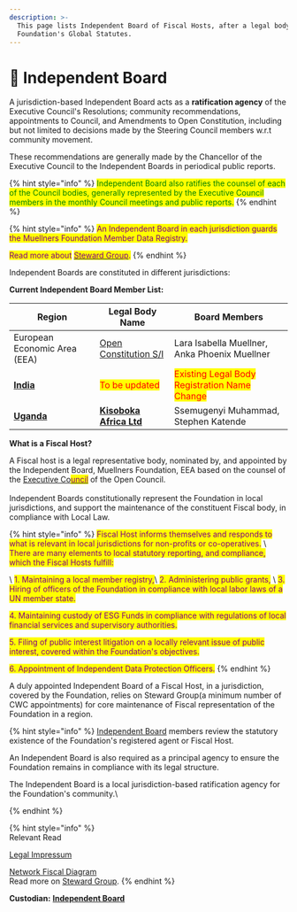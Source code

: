 ```yaml
---
description: >-
  This page lists Independent Board of Fiscal Hosts, after a legal body adopts
  Foundation's Global Statutes.
---
```


# 💂 Independent Board

A jurisdiction-based Independent Board acts as a **ratification agency** of the Executive Council's Resolutions; community recommendations, appointments to Council, and Amendments to Open Constitution, including but not limited to decisions made by the Steering Council members w.r.t community movement.&#x20;

These recommendations are generally made by the Chancellor of the Executive Council to the Independent Boards in periodical public reports.&#x20;

{% hint style="info" %}
<mark style="color:green;">Independent Board also ratifies the counsel of each of the Council bodies, generally represented by the Executive Council members in the monthly Council meetings and public reports.</mark>
{% endhint %}

{% hint style="info" %}
<mark style="color:purple;">An Independent Board in each jurisdiction guards the Muellners Foundation Member Data Registry.</mark>&#x20;

<mark style="color:purple;">Read more about</mark> [<mark style="color:purple;">Steward Group</mark>](../foundation/steward-group.md)<mark style="color:purple;">.</mark>
{% endhint %}

Independent Boards are constituted in different jurisdictions:

**Current Independent Board Member List:**

| Region                                               | Legal Body Name                                                                                                                     | Board Members                                                                |
| ---------------------------------------------------- | ----------------------------------------------------------------------------------------------------------------------------------- | ---------------------------------------------------------------------------- |
| European Economic Area (EEA)                         | [Open Constitution S/I](https://datacvr.virk.dk/enhed/virksomhed/43714775?fritekst=open%20constitution%20S/I\&sideIndex=0\&size=10) | Lara Isabella Muellner, Anka Phoenix Muellner                                |
| [**India**](https://india.muellnersfoundation.org)   | <mark style="color:red;">To be updated</mark>                                                                                       | <mark style="color:red;">Existing Legal Body Registration Name Change</mark> |
| [**Uganda**](https://uganda.muellnersfoundation.org) | [**Kisoboka Africa Ltd**](https://uganda.muellnersfoundation.org/public-reports/fiscal-identity)                                    | Ssemugenyi Muhammad, Stephen Katende                                         |

**What is a Fiscal Host?**

A Fiscal host is a legal representative body, nominated by, and appointed by the Independent Board, Muellners Foundation, EEA based on the counsel of the [Executive Co<mark style="color:purple;">uncil</mark>](../foundation/executive-council.md) of the Open Council.\
\
Independent Boards constitutionally represent the Foundation in local jurisdictions, and support the maintenance of the constituent Fiscal body, in compliance with Local Law.

{% hint style="info" %}
<mark style="color:purple;">Fiscal Host informs themselves and responds to what is relevant in local jurisdictions for non-profits or co-operatives.</mark> \ <mark style="color:purple;">There are many elements to local statutory reporting, and compliance, which the Fiscal Hosts fulfill:</mark>

\ <mark style="color:purple;">1. Maintaining a local member registry,</mark>\ <mark style="color:purple;">2. Administering public grants,</mark> \ <mark style="color:purple;">3. Hiring of officers of the Foundation in compliance with local labor laws of a UN member state.</mark>

<mark style="color:purple;">4. Maintaining custody of ESG Funds in compliance with regulations of local financial services and supervisory authorities.</mark>

<mark style="color:purple;">5. Filing of public interest litigation on a locally relevant issue of public interest, covered within the Foundation's objectives.</mark>

<mark style="color:purple;">6. Appointment of Independent Data Protection Officers.</mark>
{% endhint %}

A duly appointed Independent Board of a Fiscal Host, in a jurisdiction, covered by the Foundation, relies on Steward Group(a minimum number of CWC appointments) for core maintenance of Fiscal representation of the Foundation in a region.&#x20;

{% hint style="info" %}
[Independent Board](independent-board.md) members review the statutory existence of the Foundation's registered agent or Fiscal Host.

An Independent Board is also required as a principal agency to ensure the Foundation remains in compliance with its legal structure.&#x20;

The Independent Board is a local jurisdiction-based ratification agency for the Foundation's community.\

{% endhint %}

{% hint style="info" %}
\
Relevant Read&#x20;

[Legal Impressum](../fiscal-hosts/legal-impressum/)

[Network Fiscal Diagram](../fiscal-hosts/legal-impressum/network-fiscal-diagram.md)\
Read more on [Steward Group](../foundation/steward-group.md).
{% endhint %}

**Custodian:** [**Independent Board**](independent-board.md)
